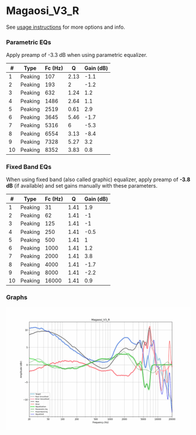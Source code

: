 # Magaosi_V3_R
See [usage instructions](https://github.com/jaakkopasanen/AutoEq#usage) for more options and info.

### Parametric EQs
Apply preamp of -3.3 dB when using parametric equalizer.

|   # | Type    |   Fc (Hz) |    Q |   Gain (dB) |
|-----|---------|-----------|------|-------------|
|   1 | Peaking |       107 | 2.13 |        -1.1 |
|   2 | Peaking |       193 | 2    |        -1.2 |
|   3 | Peaking |       632 | 1.24 |         1.2 |
|   4 | Peaking |      1486 | 2.64 |         1.1 |
|   5 | Peaking |      2519 | 0.61 |         2.9 |
|   6 | Peaking |      3645 | 5.46 |        -1.7 |
|   7 | Peaking |      5316 | 6    |        -5.3 |
|   8 | Peaking |      6554 | 3.13 |        -8.4 |
|   9 | Peaking |      7328 | 5.27 |         3.2 |
|  10 | Peaking |      8352 | 3.83 |         0.8 |

### Fixed Band EQs
When using fixed band (also called graphic) equalizer, apply preamp of **-3.8 dB** (if available) and set gains manually with these parameters.

|   # | Type    |   Fc (Hz) |    Q |   Gain (dB) |
|-----|---------|-----------|------|-------------|
|   1 | Peaking |        31 | 1.41 |         1.9 |
|   2 | Peaking |        62 | 1.41 |        -1   |
|   3 | Peaking |       125 | 1.41 |        -1   |
|   4 | Peaking |       250 | 1.41 |        -0.5 |
|   5 | Peaking |       500 | 1.41 |         1   |
|   6 | Peaking |      1000 | 1.41 |         1.2 |
|   7 | Peaking |      2000 | 1.41 |         3.8 |
|   8 | Peaking |      4000 | 1.41 |        -1.7 |
|   9 | Peaking |      8000 | 1.41 |        -2.2 |
|  10 | Peaking |     16000 | 1.41 |         0.9 |

### Graphs
![](./Magaosi_V3_R.png)
